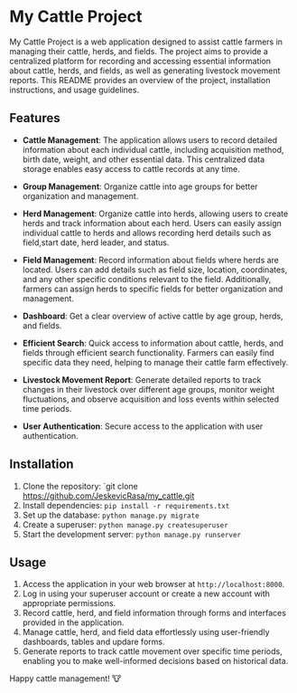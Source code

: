 # My Cattle Project

My Cattle Project is a web application designed to assist cattle farmers in managing their cattle, herds, and fields. 
The project aims to provide a centralized platform for recording and accessing essential information about cattle, herds, and fields, as well as generating livestock movement reports. 
This README provides an overview of the project, installation instructions, and usage guidelines.

## Features

- **Cattle Management**: The application allows users to record detailed information about each individual cattle, including acquisition method, birth date, weight, and other essential data. This centralized data storage enables easy access to cattle records at any time.

- **Group Management**: Organize cattle into age groups for better organization and management.

- **Herd Management**: Organize cattle into herds, allowing users to create herds and track information about each herd. Users can easily assign individual cattle to herds and allows recording herd details such as field,start date, herd leader, and status.

- **Field Management**: Record information about fields where herds are located. Users can add details such as field size, location, coordinates, and any other specific conditions relevant to the field. Additionally, farmers can assign herds to specific fields for better organization and management.

- **Dashboard**: Get a clear overview of active cattle by age group, herds, and fields.

- **Efficient Search**: Quick access to information about cattle, herds, and fields through efficient search functionality. Farmers can easily find specific data they need, helping to manage their cattle farm effectively.

- **Livestock Movement Report**: Generate detailed reports to track changes in their livestock over different age groups, monitor weight fluctuations, and observe acquisition and loss events within selected time periods. 

- **User Authentication**: Secure access to the application with user authentication.

## Installation

1. Clone the repository: `git clone https://github.com/JeskevicRasa/my_cattle.git
2. Install dependencies: `pip install -r requirements.txt`
3. Set up the database: `python manage.py migrate`
4. Create a superuser: `python manage.py createsuperuser`
5. Start the development server: `python manage.py runserver`

## Usage

1. Access the application in your web browser at `http://localhost:8000`.
2. Log in using your superuser account or create a new account with appropriate permissions.
3. Record cattle, herd, and field information through forms and interfaces provided in the application.
4. Manage cattle, herd, and field data effortlessly using user-friendly dashboards, tables and updare forms.
5. Generate reports to track cattle movement over specific time periods, enabling you to make well-informed decisions based on historical data. 


Happy cattle management! 🐮

